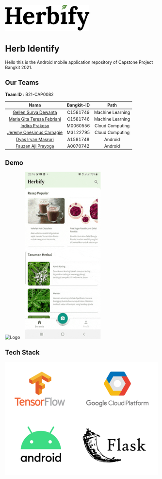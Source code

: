 ![Logo](https://raw.githubusercontent.com/herblabsai/herbify-app/media/media/logo-herbify.png)


# Herb Identify
Hello this is the Android mobile application repository of Capstone Project Bangkit 2021.


## Our Teams 

**Team ID** : B21-CAP0082 

|             Nama             | Bangkit-ID |       Path       |
|:----------------------------:|:----------:|:----------------:|
| [Gellen Surya Dewanta](https://github.com/gellendewanta)      |  C1581749  | Machine Learning |
| [Maria Gita Teresa Febriani](https://github.com/maria-gita25) |  C1581746  | Machine Learning |
| [Indira Prakoso](https://github.com/indiraprakoso)            |  M0060556  |  Cloud Computing |
| [Jeremy Onesimus Carnagie](https://github.com/jeremyones)     |  M3122795  |  Cloud Computing |
| [Dyas Irvan Masruri](https://github.com/dyasirvan)            |  A1581748  |      Android     |
| [Fauzan Aji Prayoga](https://github.com/fauzanajipray)        |  A0070742  |      Android     |

  
## Demo

<img src="https://raw.githubusercontent.com/herblabsai/herbify-app/media/media//01_ss.gif" alt="Logo" width="250" height="550">&nbsp; &nbsp;
<img src="https://raw.githubusercontent.com/herblabsai/herbify-app/media/media//02_ss.gif" alt="Logo" width="250" height="550">&nbsp; &nbsp;


## Tech Stack

![Tech-Stack](https://raw.githubusercontent.com/herblabsai/herbify-app/media/media//Tech%20Stack.png)


  